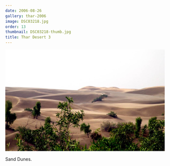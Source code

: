 ```yaml
---
date: 2006-08-26
gallery: thar-2006
image: DSC03218.jpg
order: 13
thumbnail: DSC03218-thumb.jpg
title: Thar Desert 3
---
```


![Thar Desert 3](./DSC03218.jpg)

Sand Dunes.